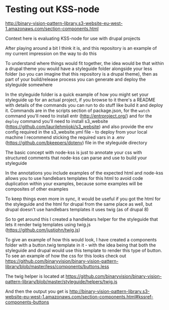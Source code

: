 # Testing out KSS-node

http://binary-vision-pattern-library.s3-website-eu-west-1.amazonaws.com/section-components.html

Context here is evaluating KSS-node for use with drupal projects

After playing around a bit I think it is, and this repository is an example of my current impression on the way to do this

To understand where things would fit together, the idea would be that within a drupal theme you would have a styleguide folder alongside your less folder (so you can imagine that this repository is a drupal theme), then as part of your  build/release process you can generate and deploy the styleguide somewhere

In the styleguide folder is a quick example of how you might set your styleguide up for an actual project, if you browse to it there's a README with details of the commands you can run to do stuff like build it and deploy it. Commands are in the scripts section of package.json, for the `watch` command you'll need to install entr (http://entrproject.org/) and for the `deploy` command you'll need to install s3_website (https://github.com/laurilehmijoki/s3_website) and also provide the env config required in the s3_website.yml file - to deploy from your local machine I recommend sticking the required vars in a .env (https://github.com/bkeepers/dotenv) file in the styleguide directory

The basic concept with node-kss is just to annotate your css with structured comments that node-kss can parse and use to build your styleguide

In the annotations you include examples of the expected html and node-kss allows you to use handlebars templates for this html to avoid code duplication within your examples, because some examples will be composites of other examples 

To keep things even more in sync, it would be useful if you got the html for the styleguide and the html for drupal from the same place as well, but drupal doesn't use handlebars templates it uses twig (as of drupal 8)

So to get around this I created a handlebars helper for the styleguide that lets it render twig templates using twig.js (https://github.com/justjohn/twig.js)

To give an example of how this would look, I have created a components folder with a button.twig template in it - with the idea being that both the styleguide and drupal would use this template to render this type of button. To see an example of how the css for this looks check out https://github.com/binaryvision/binary-vision-pattern-library/blob/master/less/components/buttons.less

The twig helper is located at https://github.com/binaryvision/binary-vision-pattern-library/blob/master/styleguide/helpers/twig.js

And then the output you get is http://binary-vision-pattern-library.s3-website-eu-west-1.amazonaws.com/section-components.html#kssref-components-buttons
